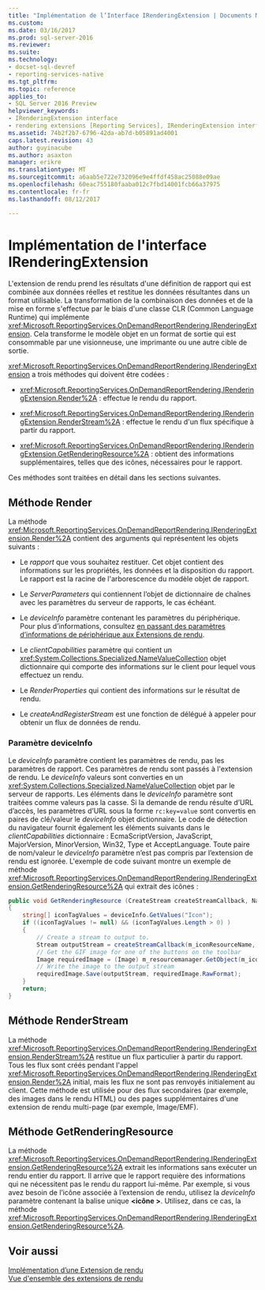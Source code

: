 ```yaml
---
title: "Implémentation de l’Interface IRenderingExtension | Documents Microsoft"
ms.custom: 
ms.date: 03/16/2017
ms.prod: sql-server-2016
ms.reviewer: 
ms.suite: 
ms.technology:
- docset-sql-devref
- reporting-services-native
ms.tgt_pltfrm: 
ms.topic: reference
applies_to:
- SQL Server 2016 Preview
helpviewer_keywords:
- IRenderingExtension interface
- rendering extensions [Reporting Services], IRenderingExtension interface
ms.assetid: 74b2f2b7-6796-42da-ab7d-b05891ad4001
caps.latest.revision: 43
author: guyinacube
ms.author: asaxton
manager: erikre
ms.translationtype: MT
ms.sourcegitcommit: a6aab5e722e732096e9e4ffdf458ac25088e09ae
ms.openlocfilehash: 60eac755180faaba012c7fbd14001fcb66a37975
ms.contentlocale: fr-fr
ms.lasthandoff: 08/12/2017

---
```

# <a name="implementing-the-irenderingextension-interface"></a>Implémentation de l'interface IRenderingExtension 
  L'extension de rendu prend les résultats d'une définition de rapport qui est combinée aux données réelles et restitue les données résultantes dans un format utilisable. La transformation de la combinaison des données et de la mise en forme s'effectue par le biais d'une classe CLR (Common Language Runtime) qui implémente <xref:Microsoft.ReportingServices.OnDemandReportRendering.IRenderingExtension>. Cela transforme le modèle objet en un format de sortie qui est consommable par une visionneuse, une imprimante ou une autre cible de sortie.  
  
 <xref:Microsoft.ReportingServices.OnDemandReportRendering.IRenderingExtension> a trois méthodes qui doivent être codées :  
  
-   <xref:Microsoft.ReportingServices.OnDemandReportRendering.IRenderingExtension.Render%2A> : effectue le rendu du rapport.  
  
-   <xref:Microsoft.ReportingServices.OnDemandReportRendering.IRenderingExtension.RenderStream%2A> : effectue le rendu d'un flux spécifique à partir du rapport.  
  
-   <xref:Microsoft.ReportingServices.OnDemandReportRendering.IRenderingExtension.GetRenderingResource%2A> :  obtient des informations supplémentaires, telles que des icônes, nécessaires pour le rapport.  
  
 Ces méthodes sont traitées en détail dans les sections suivantes.  
  
## <a name="render-method"></a>Méthode Render  
 La méthode <xref:Microsoft.ReportingServices.OnDemandReportRendering.IRenderingExtension.Render%2A> contient des arguments qui représentent les objets suivants :  
  
-   Le *rapport* que vous souhaitez restituer. Cet objet contient des informations sur les propriétés, les données et la disposition du rapport. Le rapport est la racine de l'arborescence du modèle objet de rapport.  
  
-   Le *ServerParameters* qui contiennent l’objet de dictionnaire de chaînes avec les paramètres du serveur de rapports, le cas échéant.  
  
-   Le *deviceInfo* paramètre contenant les paramètres du périphérique. Pour plus d’informations, consultez [en passant des paramètres d’informations de périphérique aux Extensions de rendu](../../../reporting-services/report-server-web-service/net-framework/passing-device-information-settings-to-rendering-extensions.md).  
  
-   Le *clientCapabilities* paramètre qui contient un <xref:System.Collections.Specialized.NameValueCollection> objet dictionnaire qui comporte des informations sur le client pour lequel vous effectuez un rendu.  
  
-   Le *RenderProperties* qui contient des informations sur le résultat de rendu.  
  
-   Le *createAndRegisterStream* est une fonction de délégué à appeler pour obtenir un flux de données de rendu.  
  
### <a name="deviceinfo-parameter"></a>Paramètre deviceInfo  
 Le *deviceInfo* paramètre contient les paramètres de rendu, pas les paramètres de rapport. Ces paramètres de rendu sont passés à l'extension de rendu. Le *deviceInfo* valeurs sont converties en un <xref:System.Collections.Specialized.NameValueCollection> objet par le serveur de rapports. Les éléments dans le *deviceInfo* paramètre sont traitées comme valeurs pas la casse. Si la demande de rendu résulte d’URL d’accès, les paramètres d’URL sous la forme `rc:key=value` sont convertis en paires de clé/valeur le *deviceInfo* objet dictionnaire. Le code de détection du navigateur fournit également les éléments suivants dans le *clientCapabilities* dictionnaire : EcmaScriptVersion, JavaScript, MajorVersion, MinorVersion, Win32, Type et AcceptLanguage. Toute paire de nom/valeur le *deviceInfo* paramètre n’est pas compris par l’extension de rendu est ignorée. L'exemple de code suivant montre un exemple de méthode <xref:Microsoft.ReportingServices.OnDemandReportRendering.IRenderingExtension.GetRenderingResource%2A> qui extrait des icônes :  
  
```csharp  
public void GetRenderingResource (CreateStream createStreamCallback, NameValueCollection deviceInfo)  
{  
    string[] iconTagValues = deviceInfo.GetValues("Icon");  
    if ((iconTagValues != null) && (iconTagValues.Length > 0) )  
    {  
        // Create a stream to output to.  
        Stream outputStream = createStreamCallback(m_iconResourceName, "gif", null, "image/gif", false);  
        // Get the GIF image for one of the buttons on the toolbar  
        Image requiredImage = (Image) m_resourcemanager.GetObject(m_iconResourceName  
        // Write the image to the output stream  
        requiredImage.Save(outputStream, requiredImage.RawFormat);  
    }  
    return;  
}  
```  
  
## <a name="renderstream-method"></a>Méthode RenderStream  
 La méthode <xref:Microsoft.ReportingServices.OnDemandReportRendering.IRenderingExtension.RenderStream%2A> restitue un flux particulier à partir du rapport. Tous les flux sont créés pendant l'appel <xref:Microsoft.ReportingServices.OnDemandReportRendering.IRenderingExtension.Render%2A> initial, mais les flux ne sont pas renvoyés initialement au client. Cette méthode est utilisée pour des flux secondaires (par exemple, des images dans le rendu HTML) ou des pages supplémentaires d'une extension de rendu multi-page (par exemple, Image/EMF).  
  
## <a name="getrenderingresource-method"></a>Méthode GetRenderingResource  
 La méthode <xref:Microsoft.ReportingServices.OnDemandReportRendering.IRenderingExtension.GetRenderingResource%2A> extrait les informations sans exécuter un rendu entier du rapport. Il arrive que le rapport requière des informations qui ne nécessitent pas le rendu du rapport lui-même. Par exemple, si vous avez besoin de l’icône associée à l’extension de rendu, utilisez la *deviceInfo* paramètre contenant la balise unique  **\<icône >**. Utilisez, dans ce cas, la méthode <xref:Microsoft.ReportingServices.OnDemandReportRendering.IRenderingExtension.GetRenderingResource%2A>.  
  
## <a name="see-also"></a>Voir aussi  
 [Implémentation d’une Extension de rendu](../../../reporting-services/extensions/rendering-extension/implementing-a-rendering-extension.md)   
 [Vue d'ensemble des extensions de rendu](../../../reporting-services/extensions/rendering-extension/rendering-extensions-overview.md)  
  
  
